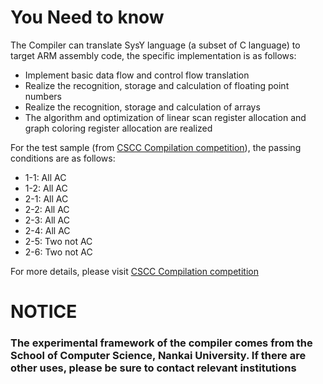 # You Need to know

The Compiler can translate SysY language (a subset of C language) to target ARM assembly code, the specific implementation is as follows:

- Implement basic data flow and control flow translation
- Realize the recognition, storage and calculation of floating point numbers
- Realize the recognition, storage and calculation of arrays
- The algorithm and optimization of linear scan register allocation and graph coloring register allocation are realized

For the test sample (from [CSCC Compilation competition](https://compiler.educg.net/#/)), the passing conditions are as follows:

- 1-1: All AC
- 1-2: All AC
- 2-1: All AC
- 2-2: All AC
- 2-3: All AC
- 2-4: All AC
- 2-5: Two not AC
- 2-6: Two not AC

For more details, please visit [CSCC Compilation competition](https://compiler.educg.net/#/)

# NOTICE

### The experimental framework of the compiler comes from the School of Computer Science, Nankai University. If there are other uses, please be sure to contact relevant institutions
